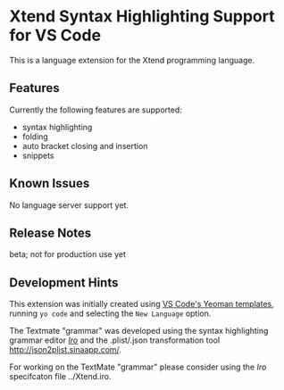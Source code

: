 # Xtend Syntax Highlighting Support for VS Code

This is a language extension for the Xtend programming language.

## Features

Currently the following features are supported:
* syntax highlighting 
* folding
* auto bracket closing and insertion
* snippets

## Known Issues

No language server support yet.

## Release Notes

beta; not for production use yet

## Development Hints
This extension was initially created using [VS Code's Yeoman templates](https://code.visualstudio.com/api/get-started/your-first-extension), running `yo code` and selecting the `New Language` option.

The Textmate "grammar" was developed using the syntax highlighting grammar editor [*Iro*](https://eeyo.io/iro/) and the .plist/.json transformation tool http://json2plist.sinaapp.com/.

For working on the TextMate "grammar" please consider using the *Iro* specifcaton file ../Xtend.iro.
